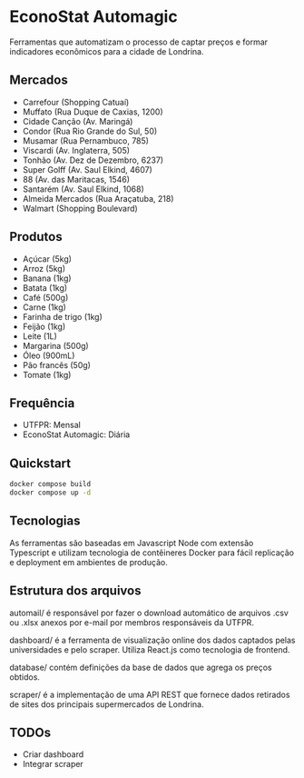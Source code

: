 # EconoStat Automagic

Ferramentas que automatizam o processo de captar preços e formar indicadores econômicos para a cidade de Londrina.

## Mercados

- Carrefour        (Shopping Catuaí)
- Muffato          (Rua Duque de Caxias, 1200)
- Cidade Canção    (Av. Maringá)
- Condor           (Rua Rio Grande do Sul, 50)
- Musamar          (Rua Pernambuco, 785)
- Viscardi         (Av. Inglaterra, 505)
- Tonhão           (Av. Dez de Dezembro, 6237)
- Super Golff      (Av. Saul Elkind, 4607)
- 88               (Av. das Maritacas, 1546)
- Santarém         (Av. Saul Elkind, 1068)
- Almeida Mercados (Rua Araçatuba, 218)
- Walmart          (Shopping Boulevard)

## Produtos

- Açúcar           (5kg)
- Arroz            (5kg)
- Banana           (1kg)
- Batata           (1kg)
- Café             (500g)
- Carne            (1kg)
- Farinha de trigo (1kg)
- Feijão           (1kg)
- Leite            (1L)
- Margarina        (500g)
- Óleo             (900mL)
- Pão francês      (50g)
- Tomate           (1kg)

## Frequência

- UTFPR:               Mensal
- EconoStat Automagic: Diária

## Quickstart

```sh
docker compose build
docker compose up -d
```

## Tecnologias

As ferramentas são baseadas em Javascript Node com extensão Typescript e utilizam tecnologia de contêineres Docker para fácil replicação e deployment em ambientes de produção.

## Estrutura dos arquivos

automail/ é responsável por fazer o download automático de arquivos .csv ou .xlsx anexos por e-mail por membros responsáveis da UTFPR.

dashboard/ é a ferramenta de visualização online dos dados captados pelas universidades e pelo scraper. Utiliza React.js como tecnologia de frontend.

database/ contém definições da base de dados que agrega os preços obtidos.

scraper/ é a implementação de uma API REST que fornece dados retirados de sites dos principais supermercados de Londrina.

## TODOs

- Criar dashboard
- Integrar scraper